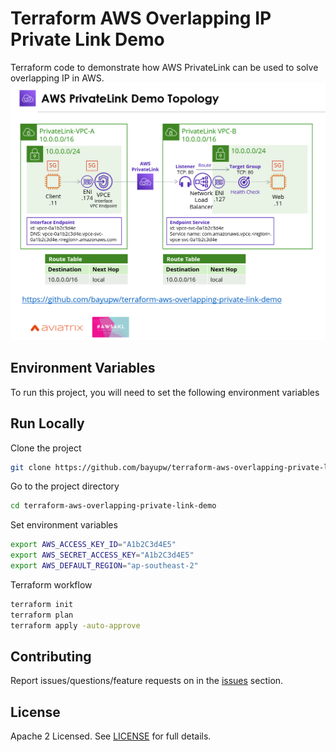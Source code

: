 # Terraform AWS Overlapping IP Private Link Demo 

Terraform code to demonstrate how AWS PrivateLink can be used to solve overlapping IP in AWS.
![Terraform AWS Overlapping IP Private Link Demo](images/terraform-aws-overlapping-private-link-demo.png "Terraform AWS Overlapping IP Private Link Demo")

## Environment Variables

To run this project, you will need to set the following environment variables

## Run Locally

Clone the project

```bash
git clone https://github.com/bayupw/terraform-aws-overlapping-private-link-demo.git
```

Go to the project directory

```bash
cd terraform-aws-overlapping-private-link-demo
```

Set environment variables

```bash
export AWS_ACCESS_KEY_ID="A1b2C3d4E5"
export AWS_SECRET_ACCESS_KEY="A1b2C3d4E5"
export AWS_DEFAULT_REGION="ap-southeast-2"
```

Terraform workflow

```bash
terraform init
terraform plan
terraform apply -auto-approve
```

## Contributing

Report issues/questions/feature requests on in the [issues](https://github.com/bayupw/terraform-aws-overlapping-private-link-demo/issues/new) section.

## License

Apache 2 Licensed. See [LICENSE](https://github.com/bayupw/terraform-aws-overlapping-private-link-demo/tree/master/LICENSE) for full details.